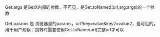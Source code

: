 Get.args 是GetX内部的参数，不可见，是Get.toNamed(url,arg:args)的一个参数

Get.params 是 浏览器里的params，url?key=value&key2=value2，是可见的，用于用户观察；跳转时需要使用Get.toName(url)完整url才可以













